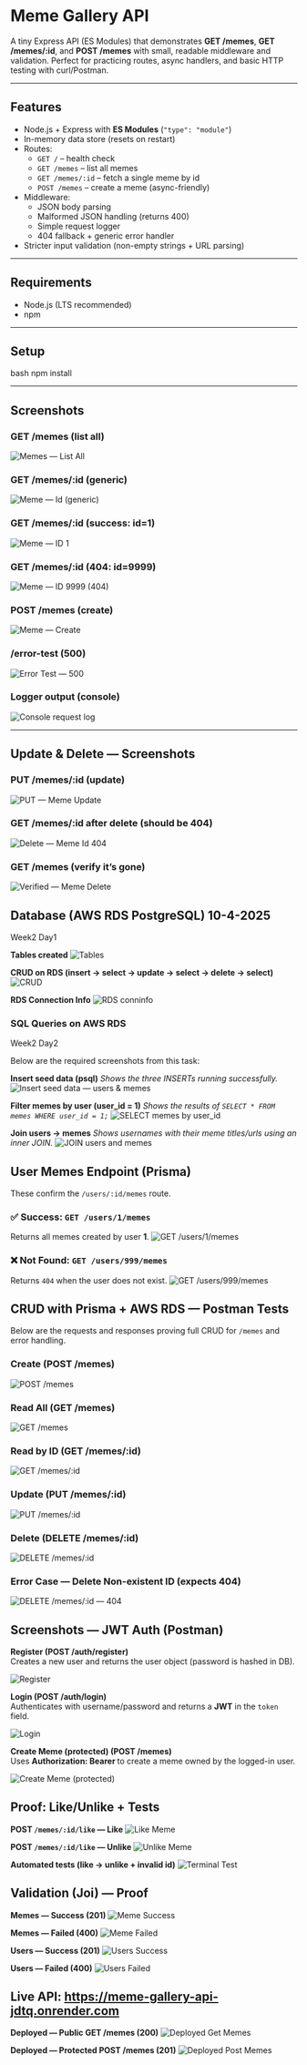# Meme Gallery API

A tiny Express API (ES Modules) that demonstrates **GET /memes**, **GET /memes/:id**, and **POST /memes** with small, readable middleware and validation. Perfect for practicing routes, async handlers, and basic HTTP testing with curl/Postman.

---

## Features

- Node.js + Express with **ES Modules** (`"type": "module"`)
- In-memory data store (resets on restart)
- Routes:
  - `GET /` – health check
  - `GET /memes` – list all memes
  - `GET /memes/:id` – fetch a single meme by id
  - `POST /memes` – create a meme (async-friendly)
- Middleware:
  - JSON body parsing
  - Malformed JSON handling (returns 400)
  - Simple request logger
  - 404 fallback + generic error handler
- Stricter input validation (non-empty strings + URL parsing)

---

## Requirements

- Node.js (LTS recommended)
- npm

---

## Setup

bash
npm install

---

## Screenshots

### GET /memes (list all)
![Memes — List All](<screenshots/Memes ListAll.png>)

### GET /memes/:id (generic)
![Meme — Id (generic)](<screenshots/Meme Id.png>)

### GET /memes/:id (success: id=1)
![Meme — ID 1](<screenshots/Meme 1.png>)

### GET /memes/:id (404: id=9999)
![Meme — ID 9999 (404)](<screenshots/Meme 9999.png>)

### POST /memes (create)
![Meme — Create](<screenshots/Meme Create.png>)

### /error-test (500)
![Error Test — 500](<screenshots/Meme error test.png>)

### Logger output (console)
![Console request log](screenshots/console-request-log.png)

---

## Update & Delete — Screenshots

### PUT /memes/:id (update)
![PUT — Meme Update](<screenshots/PUT Meme Update.png>)

### GET /memes/:id after delete (should be 404)
![Delete — Meme Id 404](<screenshots/Delete Meme Id.png>)

### GET /memes (verify it’s gone)
![Verified — Meme Delete](<screenshots/Verified Meme Delete.png>)


## Database (AWS RDS PostgreSQL)  10-4-2025 
Week2 Day1

**Tables created**
![Tables](screenshots/DB-tables.png)

**CRUD on RDS (insert → select → update → select → delete → select)**
![CRUD](screenshots/DB-crud.png)

**RDS Connection Info**
![RDS conninfo](screenshots/DB-conninfo.png)


### SQL Queries on AWS RDS
Week2 Day2

Below are the required screenshots from this task:

**Insert seed data (psql)**
_Shows the three INSERTs running successfully._
![Insert seed data — users & memes](screenshots/Insert.png)

**Filter memes by user (user_id = 1)**
_Shows the results of `SELECT * FROM memes WHERE user_id = 1;`_
![SELECT memes by user_id](screenshots/Select.png)

**Join users → memes**
_Shows usernames with their meme titles/urls using an inner JOIN._
![JOIN users and memes](screenshots/Join.png)


## User Memes Endpoint (Prisma)

These confirm the `/users/:id/memes` route.

### ✅ Success: `GET /users/1/memes`
Returns all memes created by user **1**.
![GET /users/1/memes](screenshots/userIDmemes.png)

### ❌ Not Found: `GET /users/999/memes`
Returns `404` when the user does not exist.
![GET /users/999/memes](screenshots/user999memes.png)


## CRUD with Prisma + AWS RDS — Postman Tests

Below are the requests and responses proving full CRUD for `/memes` and error handling.  

### Create (POST /memes)
![POST /memes](screenshots/PostMeme.png)

### Read All (GET /memes)
![GET /memes](screenshots/GetAllMemes.png)

### Read by ID (GET /memes/:id)
![GET /memes/:id](screenshots/MemeByID.png)

### Update (PUT /memes/:id)
![PUT /memes/:id](screenshots/UpdateMeme.png)

### Delete (DELETE /memes/:id)
![DELETE /memes/:id](screenshots/DeleteMeme.png)

### Error Case — Delete Non-existent ID (expects 404)
![DELETE /memes/:id — 404](screenshots/Delete404.png)


## Screenshots — JWT Auth (Postman)

**Register (POST /auth/register)**  
Creates a new user and returns the user object (password is hashed in DB).

![Register](./screenshots/Register.png)

**Login (POST /auth/login)**  
Authenticates with username/password and returns a **JWT** in the `token` field.

![Login](./screenshots/Login.png)

**Create Meme (protected) (POST /memes)**  
Uses **Authorization: Bearer <token>** to create a meme owned by the logged-in user.

![Create Meme (protected)](./screenshots/CreateMeme(protected).png)


## Proof: Like/Unlike + Tests

**POST `/memes/:id/like` — Like**
![Like Meme](./screenshots//LikeMeme.png)

**POST `/memes/:id/like` — Unlike**
![Unlike Meme](./screenshots/UnlikeMeme.png)

**Automated tests (like → unlike + invalid id)**
![Terminal Test](./screenshots/TerminalTest.png)


## Validation (Joi) — Proof

**Memes — Success (201)**
![Meme Success](screenshots/MemeSuccess.png)

**Memes — Failed (400)**
![Meme Failed](screenshots/MemeFailed.png)

**Users — Success (201)**
![Users Success](screenshots/UsersSuccess.png)

**Users — Failed (400)**
![Users Failed](screenshots/UsersFailed.png)



## Live API: https://meme-gallery-api-jdtq.onrender.com

**Deployed — Public GET /memes (200)**
![Deployed Get Memes](screenshots/DeployedGetMemes.png)

**Deployed — Protected POST /memes (201)**
![Deployed Post Memes](screenshots/DeployedPostMemes.png)
